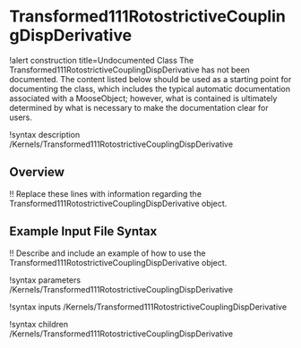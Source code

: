 # Transformed111RotostrictiveCouplingDispDerivative

!alert construction title=Undocumented Class
The Transformed111RotostrictiveCouplingDispDerivative has not been documented. The content listed below should be used as a starting point for
documenting the class, which includes the typical automatic documentation associated with a
MooseObject; however, what is contained is ultimately determined by what is necessary to make the
documentation clear for users.

!syntax description /Kernels/Transformed111RotostrictiveCouplingDispDerivative

## Overview

!! Replace these lines with information regarding the Transformed111RotostrictiveCouplingDispDerivative object.

## Example Input File Syntax

!! Describe and include an example of how to use the Transformed111RotostrictiveCouplingDispDerivative object.

!syntax parameters /Kernels/Transformed111RotostrictiveCouplingDispDerivative

!syntax inputs /Kernels/Transformed111RotostrictiveCouplingDispDerivative

!syntax children /Kernels/Transformed111RotostrictiveCouplingDispDerivative
